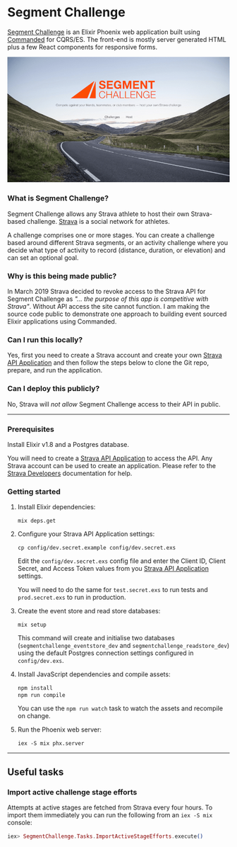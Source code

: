 # Segment Challenge

[Segment Challenge](https://segmentchallenge.com/) is an Elixir Phoenix web application built using [Commanded](https://github.com/commanded/commanded) for CQRS/ES. The front-end is mostly server generated HTML plus a few React components for responsive forms.

![Segment Challenge homepage](/assets/static/images/segment-challenge-homepage.png "Segment Challenge homepage")

### What is Segment Challenge?

Segment Challenge allows any Strava athlete to host their own Strava-based challenge. [Strava](http://strava.com/) is a social network for athletes.

A challenge comprises one or more stages. You can create a challenge based around different Strava segments, or an activity challenge where you decide what type of activity to record (distance, duration, or elevation) and can set an optional goal.

### Why is this being made public?

In March 2019 Strava decided to revoke access to the Strava API for Segment Challenge as _"... the purpose of this app is competitive with Strava"_. Without API access the site cannot function. I am making the source code public to demonstrate one approach to building event sourced Elixir applications using Commanded.

### Can I run this locally?

Yes, first you need to create a Strava account and create your own [Strava API Application](https://strava.com/settings/api) and then follow the steps below to clone the Git repo, prepare, and run the application.

### Can I deploy this publicly?

No, Strava will _not allow_ Segment Challenge access to their API in public.

---

### Prerequisites

Install Elixir v1.8 and a Postgres database.

You will need to create a [Strava API Application](https://strava.com/settings/api) to access the API. Any Strava account can be used to create an application. Please refer to the [Strava Developers](http://developers.strava.com/) documentation for help.

### Getting started

1. Install Elixir dependencies:

    ```console
    mix deps.get
    ```

2. Configure your Strava API Application settings:

    ```console
    cp config/dev.secret.example config/dev.secret.exs
    ```

    Edit the `config/dev.secret.exs` config file and enter the Client ID, Client Secret, and Access Token values from you [Strava API Application](https://strava.com/settings/api) settings.

    You will need to do the same for `test.secret.exs` to run tests and `prod.secret.exs` to run in production.

3. Create the event store and read store databases:

    ```console
    mix setup
    ```

    This command will create and initialise two databases (`segmentchallenge_eventstore_dev` and `segmentchallenge_readstore_dev`) using the default Postgres connection settings configured in `config/dev.exs`.

4. Install JavaScript dependencies and compile assets:

    ```console
    npm install
    npm run compile
    ```

    You can use the `npm run watch` task to watch the assets and recompile on change.

4. Run the Phoenix web server:

    ```console
    iex -S mix phx.server
    ```

---

## Useful tasks

### Import active challenge stage efforts

Attempts at active stages are fetched from Strava every four hours. To import them immediately you can run the following from an `iex -S mix` console:

```elixir
iex> SegmentChallenge.Tasks.ImportActiveStageEfforts.execute()
```
